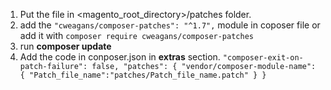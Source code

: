  1. Put the file in <magento_root_directory>/patches folder.
 2.  add the `"cweagans/composer-patches": "^1.7",` module in coposer file or add
    it with `composer require cweagans/composer-patches`
 3. run **composer update**
 4. Add the code in conposer.json in **extras** section.
 `"composer-exit-on-patch-failure": false,
    "patches": {
	    "vendor/composer-module-name": {
		    "Patch_file_name":"patches/Patch_file_name.patch"
	    }
    }`
